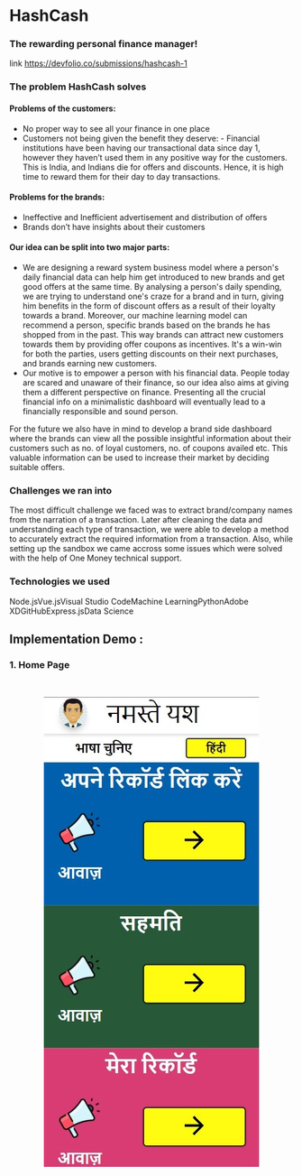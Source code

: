 # HashCash

### The rewarding personal finance manager!

link https://devfolio.co/submissions/hashcash-1

### The problem HashCash solves


#### Problems of the customers:

* No proper way to see all your finance in one place
* Customers not being given the benefit they deserve: - Financial institutions have been having our transactional data since day 1, however they haven’t used them in any positive way for the customers. This is India, and Indians die for offers and discounts. Hence, it is high time to reward them for their day to day transactions.

#### Problems for the brands:

* Ineffective and Inefficient advertisement and distribution of offers
* Brands don’t have insights about their customers

#### Our idea can be split into two major parts:

* We are designing a reward system business model where a person's daily financial data can help him get introduced to new brands and get good offers at the same time. By analysing a person's daily spending, we are trying to understand one's craze for a brand and in turn, giving him benefits in the form of discount offers as a result of their loyalty towards a brand. Moreover, our machine learning model can recommend a person, specific brands based on the brands he has shopped from in the past. This way brands can attract new customers towards them by providing offer coupons as incentives. It's a win-win for both the parties, users getting discounts on their next purchases, and brands earning new customers.
* Our motive is to empower a person with his financial data. People today are scared and unaware of their finance, so our idea also aims at giving them a different perspective on finance. Presenting all the crucial financial info on a minimalistic dashboard will eventually lead to a financially responsible and sound person.

For the future we also have in mind to develop a brand side dashboard where the brands can view all the possible insightful information about their customers such as no. of loyal customers, no. of coupons availed etc. This valuable information can be used to increase their market by deciding suitable offers.

### Challenges we ran into
The most difficult challenge we faced was to extract brand/company names from the narration of a transaction. Later after cleaning the data and understanding each type of transaction, we were able to develop a method to accurately extract the required information from a transaction. Also, while setting up the sandbox we came accross some issues which were solved with the help of One Money technical support.

### Technologies we used
Node.jsVue.jsVisual Studio CodeMachine LearningPythonAdobe XDGitHubExpress.jsData Science

## Implementation Demo : 

### 1. Home Page
<br>
<p align="center">
  <img src="https://github.com/yashverma9/Healthathon-hack/blob/main/Snaps/1i.jpg">
</p>
<br>

